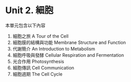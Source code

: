 # Unit 2. 細胞

本單元包含以下內容

1. 細胞之旅 A Tour of the Cell
2. 細胞膜的結構與功能 Membrane Structure and Function
3. 代謝簡介 An Introduction to Metabolism
4. 細胞呼吸與發酵 Cellular Respiration and Fermentation
5. 光合作用 Photosynthesis
6. 細胞傳訊 Cell Communication
7. 細胞週期 The Cell Cycle